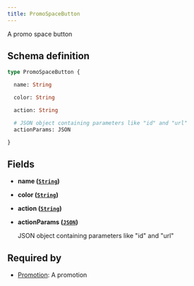 ```yaml
---
title: PromoSpaceButton
---
```


A promo space button

## Schema definition
```graphql
type PromoSpaceButton {

  name: String

  color: String

  action: String

  # JSON object containing parameters like "id" and "url"
  actionParams: JSON

}
```

## Fields

* **name ([`String`](graphql/schema/string.md))**


* **color ([`String`](graphql/schema/string.md))**


* **action ([`String`](graphql/schema/string.md))**


* **actionParams ([`JSON`](graphql/schema/json.md))**

  JSON object containing parameters like "id" and "url"


## Required by
* [Promotion](graphql/schema/promotion.md): A promotion
